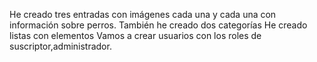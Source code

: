 He creado tres entradas con imágenes cada una y cada una con información sobre perros. 
También he creado dos categorías
He creado listas con elementos
Vamos a crear usuarios con los roles de suscriptor,administrador. 
